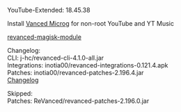 YouTube-Extended: 18.45.38  

Install [Vanced Microg](https://github.com/TeamVanced/VancedMicroG/releases) for non-root YouTube and YT Music  

[revanced-magisk-module](https://github.com/j-hc/revanced-magisk-module)  

Changelog:  
CLI: j-hc/revanced-cli-4.1.0-all.jar  
Integrations: inotia00/revanced-integrations-0.121.4.apk  
Patches: inotia00/revanced-patches-2.196.4.jar  
[Changelog](https://github.com/inotia00/revanced-patches/releases/tag/v2.196.4)  

Skipped:  
Patches: ReVanced/revanced-patches-2.196.0.jar    
